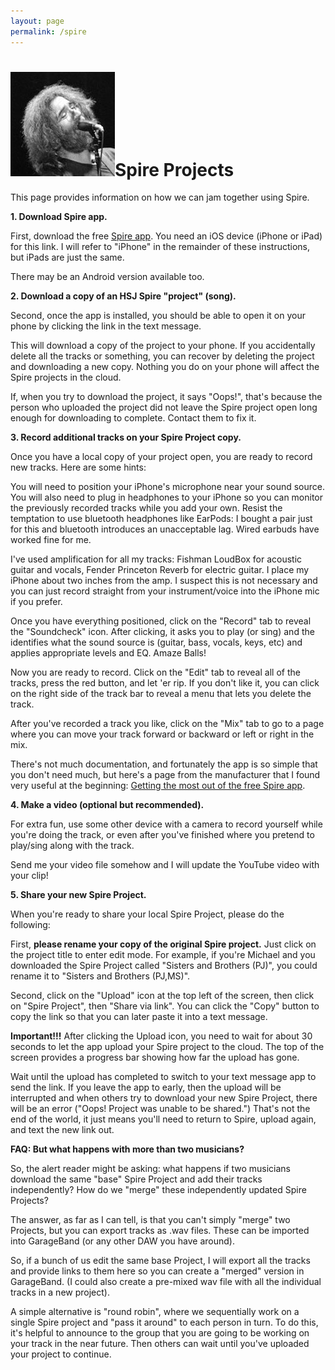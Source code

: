 ```yaml
---
layout: page
permalink: /spire
---
```



<h1><img class="ui avatar image" src="/images/jerryavatar.jpg">Spire Projects</h1>

This page provides information on how we can jam together using Spire.

**1. Download Spire app.**

First, download the free [Spire app](https://apps.apple.com/us/app/spire-music-recorder-studio/id1013021109). You need an iOS device (iPhone or iPad) for this link.  I will refer to "iPhone" in the remainder of these instructions, but iPads are just the same.

There may be an Android version available too.

**2. Download a copy of an HSJ Spire "project" (song).**

Second, once the app is installed, you should be able to open it on your phone by clicking the link in the text message.

This will download a copy of the project to your phone. If you accidentally delete all the tracks or something, you can recover by deleting the project and downloading a new copy. Nothing you do on your phone will affect the Spire projects in the cloud.

If, when you try to download the project, it says "Oops!", that's because the person who uploaded the project did not leave the Spire project open long enough for downloading to complete. Contact them to fix it.

**3. Record additional tracks on your Spire Project copy.**

Once you have a local copy of your project open, you are ready to record new tracks.  Here are some hints:

You will need to position your iPhone's microphone near your sound source. You will also need to plug in headphones to your iPhone so you can monitor the previously recorded tracks while you add your own. Resist the temptation to use bluetooth headphones like EarPods: I bought a pair just for this and bluetooth introduces an unacceptable lag. Wired earbuds have worked fine for me.

I've used amplification for all my tracks: Fishman LoudBox for acoustic guitar and vocals, Fender Princeton Reverb for electric guitar. I place my iPhone about two inches from the amp.  I suspect this is not necessary and you can just record straight from your instrument/voice into the iPhone mic if you prefer.

Once you have everything positioned, click on the "Record" tab to reveal the "Soundcheck" icon. After clicking, it asks you to play (or sing) and the identifies what the sound source is (guitar, bass, vocals, keys, etc) and applies appropriate levels and EQ.  Amaze Balls!

Now you are ready to record.  Click on the "Edit" tab to reveal all of the tracks, press the red button, and let 'er rip.  If you don't like it, you can click on the right side of the track bar to reveal a menu that lets you delete the track.

After you've recorded a track you like, click on the "Mix" tab to go to a page where you can move your track forward or backward or left or right in the mix.

There's not much documentation, and fortunately the app is so simple that you don't need much, but here's a page from the manufacturer that I found very useful at the beginning: [Getting the most out of the free Spire app](https://www.izotope.com/en/learn/getting-the-most-out-of-the-free-spire-ios-app.html).

**4. Make a video (optional but recommended).**

For extra fun, use some other device with a camera to record yourself while you're doing the track, or even after you've finished where you pretend to play/sing along with the track.

Send me your video file somehow and I will update the YouTube video with your clip!

**5. Share your new Spire Project.**

When you're ready to share your local Spire Project, please do the following:

First, **please rename your copy of the original Spire project.**  Just click on the project title to enter edit mode.  For example, if you're Michael and you downloaded the Spire Project called "Sisters and Brothers (PJ)", you could rename it to "Sisters and Brothers (PJ,MS)".

Second, click on the "Upload" icon at the top left of the screen, then click on "Spire Project", then "Share via link". You can click the "Copy" button to copy the link so that you can later paste it into a text message.

**Important!!!** After clicking the Upload icon, you need to wait for about 30 seconds to let the app upload your Spire project to the cloud.  The top of the screen provides a progress bar showing how far the upload has gone.

Wait until the upload has completed to switch to your text message app to send the link. If you leave the app to early, then the upload will be interrupted and when others try to download your new Spire Project, there will be an error ("Oops! Project was unable to be shared.")  That's not the end of the world, it just means you'll need to return to Spire, upload again, and text the new link out.

**FAQ: But what happens with more than two musicians?**

So, the alert reader might be asking: what happens if two musicians download the same "base" Spire Project and add their tracks independently? How do we "merge" these independently updated Spire Projects?

The answer, as far as I can tell, is that you can't simply "merge" two Projects, but you can export tracks as .wav files. These can be imported into GarageBand (or any other DAW you have around).

So, if a bunch of us edit the same base Project, I will export all the tracks and provide links to them here so you can create a "merged" version in GarageBand. (I could also create a pre-mixed wav file with all the individual tracks in a new project).

A simple alternative is "round robin", where we sequentially work on a single Spire project and "pass it around" to each person in turn. To do this, it's helpful to announce to the group that you are going to be working on your track in the near future. Then others can wait until you've uploaded your project to continue. 
